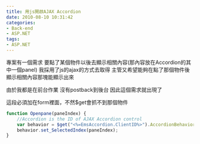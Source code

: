 ```yaml
---
title: 用js開啟AJAX Accordion
date: 2010-08-10 10:31:42
categories:
- Back-end
- ASP.NET
tags:
- ASP.NET
---
```

專案有一個需求
要點了某個物件以後去顯示相關內容(那內容放在Accordion的其中一個panel)
我採用了js的ajax的方式去取得
主管又希望能夠在點了那個物件後
顯示相關內容那塊能顯示出來

<!--more-->

由於我都是在前台作業
沒有postback到後台
因此這個需求就出現了

這段必須加在form裡面，不然$get會抓不到那個物件
``` js
function Openpane(paneIndex) {
    //Accordion is the ID of AJAX Accordion control
    var behavior = $get("<%=EmsAccordion.ClientID%>").AccordionBehavior;
    behavior.set_SelectedIndex(paneIndex);
}
```